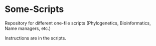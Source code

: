 # Some-Scripts
Repository for different one-file scripts (Phylogenetics, Bioinformatics, Name managers, etc.)

Instructions are in the scripts.
